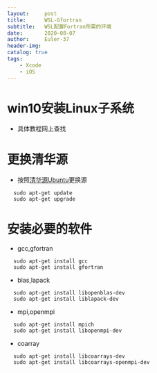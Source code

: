 ```yaml
---
layout:     post
title:      WSL-Gfortran
subtitle:   WSL配置Fortran所需的环境
date:       2020-08-07
author:     Euler-37
header-img: 
catalog: true
tags:
    - Xcode
    - iOS
---
```

# win10安装Linux子系统
* 具体教程网上查找
# 更换清华源 
* 按照[清华源Ubuntu](https://mirrors.tuna.tsinghua.edu.cn/help/ubuntu/)更换源
``` shell
  sudo apt-get update
  sudo apt-get upgrade
```
# 安装必要的软件
* gcc,gfortran
``` shell
  sudo apt-get install gcc
  sudo apt-get install gfortran
```
* blas,lapack
``` shell
  sudo apt-get install libopenblas-dev
  sudo apt-get install liblapack-dev
```
* mpi,openmpi
``` shell
  sudo apt-get install mpich
  sudo apt-get install libopenmpi-dev
```
* coarray
``` shell
  sudo apt-get install libcoarrays-dev
  sudo apt-get install libcoarrays-openmpi-dev
```
